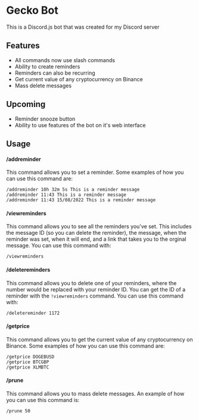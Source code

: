 # Gecko Bot
This is a Discord.js bot that was created for my Discord server


## Features
- All commands now use slash commands
- Ability to create reminders
- Reminders can also be recurring
- Get current value of any cryptocurrency on Binance
- Mass delete messages


## Upcoming
- Reminder snooze button
- Ability to use features of the bot on it's web interface


## Usage
#### /addreminder
This command allows you to set a reminder. Some examples of how you can use this command are:
```
/addreminder 10h 32m 5s This is a reminder message
/addreminder 11:43 This is a reminder message
/addreminder 11:43 15/08/2022 This is a reminder message
```

#### /viewreminders
This command allows you to see all the reminders you've set. This includes the message ID (so you can delete the reminder), the message, when the reminder was set, when it will end, and a link that takes you to the orginal message. You can use this command with:
```
/viewreminders
```

#### /deletereminders
This command allows you to delete one of your reminders, where the number would be replaced with your reminder ID. You can get the ID of a reminder with the `!viewreminders` command. You can use this command with:
```
/deletereminder 1172
```

#### /getprice
This command allows you to get the current value of any cryptocurrency on Binance. Some examples of how you can use this command are:
```
/getprice DOGEBUSD
/getprice BTCGBP
/getprice XLMBTC
```

#### /prune
This command allows you to mass delete messages. An example of how you can use this command is:
```
/prune 50
```
